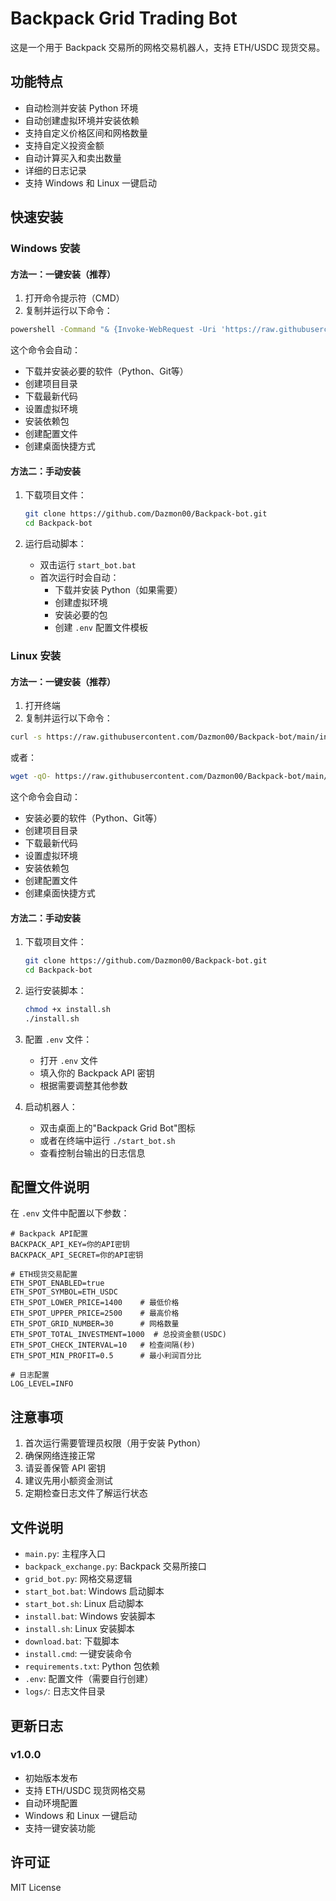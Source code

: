 # Backpack Grid Trading Bot

这是一个用于 Backpack 交易所的网格交易机器人，支持 ETH/USDC 现货交易。

## 功能特点

- 自动检测并安装 Python 环境
- 自动创建虚拟环境并安装依赖
- 支持自定义价格区间和网格数量
- 支持自定义投资金额
- 自动计算买入和卖出数量
- 详细的日志记录
- 支持 Windows 和 Linux 一键启动

## 快速安装

### Windows 安装

#### 方法一：一键安装（推荐）

1. 打开命令提示符（CMD）
2. 复制并运行以下命令：
```bash
powershell -Command "& {Invoke-WebRequest -Uri 'https://raw.githubusercontent.com/Dazmon00/Backpack-bot/main/install.cmd' -OutFile 'install.cmd'}"; .\install.cmd
```

这个命令会自动：
- 下载并安装必要的软件（Python、Git等）
- 创建项目目录
- 下载最新代码
- 设置虚拟环境
- 安装依赖包
- 创建配置文件
- 创建桌面快捷方式

#### 方法二：手动安装

1. 下载项目文件：
   ```bash
   git clone https://github.com/Dazmon00/Backpack-bot.git
   cd Backpack-bot
   ```

2. 运行启动脚本：
   - 双击运行 `start_bot.bat`
   - 首次运行时会自动：
     - 下载并安装 Python（如果需要）
     - 创建虚拟环境
     - 安装必要的包
     - 创建 `.env` 配置文件模板

### Linux 安装

#### 方法一：一键安装（推荐）

1. 打开终端
2. 复制并运行以下命令：
```bash
curl -s https://raw.githubusercontent.com/Dazmon00/Backpack-bot/main/install.sh | bash
```

或者：
```bash
wget -qO- https://raw.githubusercontent.com/Dazmon00/Backpack-bot/main/install.sh | bash
```

这个命令会自动：
- 安装必要的软件（Python、Git等）
- 创建项目目录
- 下载最新代码
- 设置虚拟环境
- 安装依赖包
- 创建配置文件
- 创建桌面快捷方式

#### 方法二：手动安装

1. 下载项目文件：
   ```bash
   git clone https://github.com/Dazmon00/Backpack-bot.git
   cd Backpack-bot
   ```

2. 运行安装脚本：
   ```bash
   chmod +x install.sh
   ./install.sh
   ```

3. 配置 `.env` 文件：
   - 打开 `.env` 文件
   - 填入你的 Backpack API 密钥
   - 根据需要调整其他参数

4. 启动机器人：
   - 双击桌面上的"Backpack Grid Bot"图标
   - 或者在终端中运行 `./start_bot.sh`
   - 查看控制台输出的日志信息

## 配置文件说明

在 `.env` 文件中配置以下参数：

```env
# Backpack API配置
BACKPACK_API_KEY=你的API密钥
BACKPACK_API_SECRET=你的API密钥

# ETH现货交易配置
ETH_SPOT_ENABLED=true
ETH_SPOT_SYMBOL=ETH_USDC
ETH_SPOT_LOWER_PRICE=1400    # 最低价格
ETH_SPOT_UPPER_PRICE=2500    # 最高价格
ETH_SPOT_GRID_NUMBER=30      # 网格数量
ETH_SPOT_TOTAL_INVESTMENT=1000  # 总投资金额(USDC)
ETH_SPOT_CHECK_INTERVAL=10   # 检查间隔(秒)
ETH_SPOT_MIN_PROFIT=0.5      # 最小利润百分比

# 日志配置
LOG_LEVEL=INFO
```

## 注意事项

1. 首次运行需要管理员权限（用于安装 Python）
2. 确保网络连接正常
3. 请妥善保管 API 密钥
4. 建议先用小额资金测试
5. 定期检查日志文件了解运行状态

## 文件说明

- `main.py`: 主程序入口
- `backpack_exchange.py`: Backpack 交易所接口
- `grid_bot.py`: 网格交易逻辑
- `start_bot.bat`: Windows 启动脚本
- `start_bot.sh`: Linux 启动脚本
- `install.bat`: Windows 安装脚本
- `install.sh`: Linux 安装脚本
- `download.bat`: 下载脚本
- `install.cmd`: 一键安装命令
- `requirements.txt`: Python 包依赖
- `.env`: 配置文件（需要自行创建）
- `logs/`: 日志文件目录

## 更新日志

### v1.0.0
- 初始版本发布
- 支持 ETH/USDC 现货网格交易
- 自动环境配置
- Windows 和 Linux 一键启动
- 支持一键安装功能

## 许可证

MIT License 